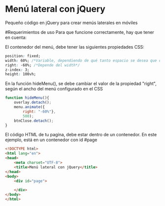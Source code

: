 # Menú lateral con jQuery
Pequeño código en jQuery para crear menús laterales en móviles

#Requerimientos de uso
Para que funcione correctamente, hay que tener en cuenta:

El contenedor del menú, debe tener las siguientes propiedades CSS: 
```css
position: fixed;
width: 60%; /*Variable, dependiendo de qué tanto espacio se desea que ocupe el menú en la pantalla*/
right: -60%; /*Depende del width*/
z-index: 3;
height: 100vh;
```

En la función hideMenu(), se debe cambiar el valor de la propiedad "right", según el ancho del menú configurado en el CSS
```javascript
function hideMenu(){
	overlay.detach();
	menu.animate({
		right: "-60%"},
		500);
	btnClose.detach();
}
```

El código HTML de tu pagína, debe estar dentro de un contenedor. En este ejemplo, está en un contenedor con id #page
```html
<!DOCTYPE html>
<html lang="en">
<head>
	<meta charset="UTF-8">
	<title>Menú lateral con jQuery</title>
</head>
<body>
	<div id="page">
		
	</div>
</body>
</html>
```

